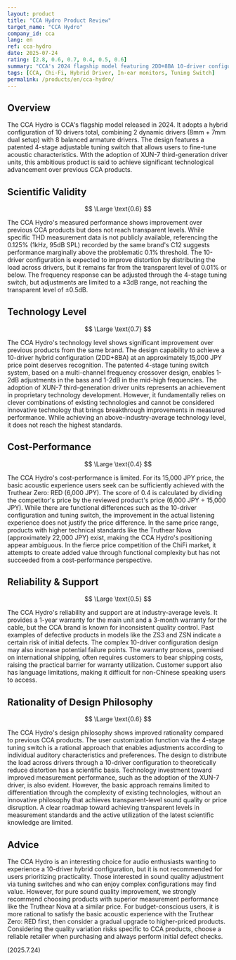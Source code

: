 ```yaml
---
layout: product
title: "CCA Hydro Product Review"
target_name: "CCA Hydro"
company_id: cca
lang: en
ref: cca-hydro
date: 2025-07-24
rating: [2.8, 0.6, 0.7, 0.4, 0.5, 0.6]
summary: "CCA's 2024 flagship model featuring 2DD+8BA 10-driver configuration with 4-stage tuning switch. While technology level has improved, cost-performance remains limited due to existence of products achieving equivalent functionality at significantly lower prices"
tags: [CCA, Chi-Fi, Hybrid Driver, In-ear monitors, Tuning Switch]
permalink: /products/en/cca-hydro/
---
```

## Overview

The CCA Hydro is CCA's flagship model released in 2024. It adopts a hybrid configuration of 10 drivers total, combining 2 dynamic drivers (8mm + 7mm dual setup) with 8 balanced armature drivers. The design features a patented 4-stage adjustable tuning switch that allows users to fine-tune acoustic characteristics. With the adoption of XUN-7 third-generation driver units, this ambitious product is said to achieve significant technological advancement over previous CCA products.

## Scientific Validity

$$ \Large \text{0.6} $$

The CCA Hydro's measured performance shows improvement over previous CCA products but does not reach transparent levels. While specific THD measurement data is not publicly available, referencing the 0.125% (1kHz, 95dB SPL) recorded by the same brand's C12 suggests performance marginally above the problematic 0.1% threshold. The 10-driver configuration is expected to improve distortion by distributing the load across drivers, but it remains far from the transparent level of 0.01% or below. The frequency response can be adjusted through the 4-stage tuning switch, but adjustments are limited to a ±3dB range, not reaching the transparent level of ±0.5dB.

## Technology Level

$$ \Large \text{0.7} $$

The CCA Hydro's technology level shows significant improvement over previous products from the same brand. The design capability to achieve a 10-driver hybrid configuration (2DD+8BA) at an approximately 15,000 JPY price point deserves recognition. The patented 4-stage tuning switch system, based on a multi-channel frequency crossover design, enables 1-2dB adjustments in the bass and 1-2dB in the mid-high frequencies. The adoption of XUN-7 third-generation driver units represents an achievement in proprietary technology development. However, it fundamentally relies on clever combinations of existing technologies and cannot be considered innovative technology that brings breakthrough improvements in measured performance. While achieving an above-industry-average technology level, it does not reach the highest standards.

## Cost-Performance

$$ \Large \text{0.4} $$

The CCA Hydro's cost-performance is limited. For its 15,000 JPY price, the basic acoustic experience users seek can be sufficiently achieved with the Truthear Zero: RED (6,000 JPY). The score of 0.4 is calculated by dividing the competitor's price by the reviewed product's price (6,000 JPY ÷ 15,000 JPY). While there are functional differences such as the 10-driver configuration and tuning switch, the improvement in the actual listening experience does not justify the price difference. In the same price range, products with higher technical standards like the Truthear Nova (approximately 22,000 JPY) exist, making the CCA Hydro's positioning appear ambiguous. In the fierce price competition of the ChiFi market, it attempts to create added value through functional complexity but has not succeeded from a cost-performance perspective.

## Reliability & Support

$$ \Large \text{0.5} $$

The CCA Hydro's reliability and support are at industry-average levels. It provides a 1-year warranty for the main unit and a 3-month warranty for the cable, but the CCA brand is known for inconsistent quality control. Past examples of defective products in models like the ZS3 and ZSN indicate a certain risk of initial defects. The complex 10-driver configuration design may also increase potential failure points. The warranty process, premised on international shipping, often requires customers to bear shipping costs, raising the practical barrier for warranty utilization. Customer support also has language limitations, making it difficult for non-Chinese speaking users to access.

## Rationality of Design Philosophy

$$ \Large \text{0.6} $$

The CCA Hydro's design philosophy shows improved rationality compared to previous CCA products. The user customization function via the 4-stage tuning switch is a rational approach that enables adjustments according to individual auditory characteristics and preferences. The design to distribute the load across drivers through a 10-driver configuration to theoretically reduce distortion has a scientific basis. Technology investment toward improved measurement performance, such as the adoption of the XUN-7 driver, is also evident. However, the basic approach remains limited to differentiation through the complexity of existing technologies, without an innovative philosophy that achieves transparent-level sound quality or price disruption. A clear roadmap toward achieving transparent levels in measurement standards and the active utilization of the latest scientific knowledge are limited.

## Advice

The CCA Hydro is an interesting choice for audio enthusiasts wanting to experience a 10-driver hybrid configuration, but it is not recommended for users prioritizing practicality. Those interested in sound quality adjustment via tuning switches and who can enjoy complex configurations may find value. However, for pure sound quality improvement, we strongly recommend choosing products with superior measurement performance like the Truthear Nova at a similar price. For budget-conscious users, it is more rational to satisfy the basic acoustic experience with the Truthear Zero: RED first, then consider a gradual upgrade to higher-priced products. Considering the quality variation risks specific to CCA products, choose a reliable retailer when purchasing and always perform initial defect checks.

(2025.7.24)
